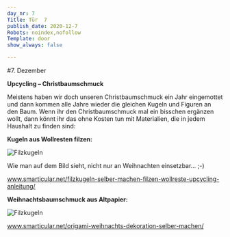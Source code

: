 ```yaml
---
day_nr: 7
Title: Tür  7
publish_date: 2020-12-7
Robots: noindex,nofollow
Template: door
show_always: false

---
```



#7. Dezember

**Upcycling – Christbaumschmuck**

Meistens haben wir doch unseren Christbaumschmuck ein Jahr eingemottet und dann kommen alle Jahre wieder die gleichen Kugeln und Figuren an den Baum. 
Wenn ihr den Christbaumschmuck mal ein bisschen ergänzen wollt, dann könnt ihr das ohne Kosten tun mit Materialien, die in jedem Haushalt zu finden sind:

**Kugeln aus Wollresten filzen:**

![Filzkugeln](%assets_url%/pics/07/filzkugeln-filzen-wollreste-upcycling-1-fb.jpg)

Wie man auf dem Bild sieht, nicht nur an Weihnachten einsetzbar…   ;-)

<a target="_blank" href="https://www.smarticular.net/filzkugeln-selber-machen-filzen-wollreste-upcycling-anleitung/">www.smarticular.net/filzkugeln-selber-machen-filzen-wollreste-upcycling-anleitung/</a>


**Weihnachtsbaumschmuck aus Altpapier:**

![Filzkugeln](%assets_url%/pics/07/fb-origami-chritbaumschmuck-falten-1-1.jpg)

<a target="_blank" href="https://www.smarticular.net/origami-weihnachts-dekoration-selber-machen/">www.smarticular.net/origami-weihnachts-dekoration-selber-machen/</a>
